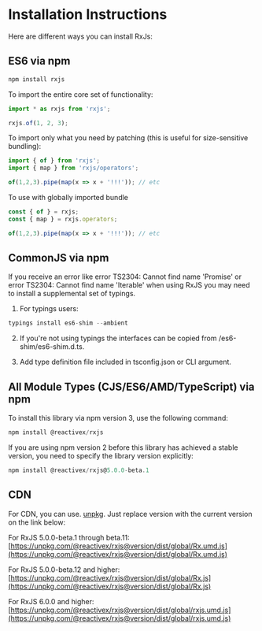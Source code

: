 # Installation Instructions

Here are different ways you can install RxJs:

## ES6 via npm

```js
npm install rxjs
```

To import the entire core set of functionality:

```js
import * as rxjs from 'rxjs';

rxjs.of(1, 2, 3);
```

To import only what you need by patching (this is useful for size-sensitive bundling):

```js
import { of } from 'rxjs';
import { map } from 'rxjs/operators';

of(1,2,3).pipe(map(x => x + '!!!')); // etc
```

To use with globally imported bundle
```js
const { of } = rxjs;
const { map } = rxjs.operators;

of(1,2,3).pipe(map(x => x + '!!!')); // etc
```

## CommonJS via npm

If you receive an error like error TS2304: Cannot find name 'Promise' or error TS2304: Cannot find name 'Iterable' when using RxJS you may need to install a supplemental set of typings.

1.  For typings users:

```js
typings install es6-shim --ambient
```

2.  If you're not using typings the interfaces can be copied from /es6-shim/es6-shim.d.ts.

3.  Add type definition file included in tsconfig.json or CLI argument.

## All Module Types (CJS/ES6/AMD/TypeScript) via npm

To install this library via npm version 3, use the following command:

```js
npm install @reactivex/rxjs
```

If you are using npm version 2 before this library has achieved a stable version, you need to specify the library version explicitly:

```js
npm install @reactivex/rxjs@5.0.0-beta.1
```

## CDN

For CDN, you can use. [unpkg](https://unpkg.com/). Just replace version with the current version on the link below:

For RxJS 5.0.0-beta.1 through beta.11: [https://unpkg.com/@reactivex/rxjs@version/dist/global/Rx.umd.js](https://unpkg.com/@reactivex/rxjs@version/dist/global/Rx.umd.js)

For RxJS 5.0.0-beta.12 and higher: [https://unpkg.com/@reactivex/rxjs@version/dist/global/Rx.js](https://unpkg.com/@reactivex/rxjs@version/dist/global/Rx.js)

For RxJS 6.0.0 and higher: [https://unpkg.com/@reactivex/rxjs@version/dist/global/rxjs.umd.js](https://unpkg.com/@reactivex/rxjs@version/dist/global/rxjs.umd.js)